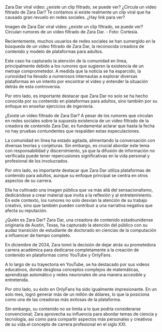 Zara Dar viral video: ¿existe un clip filtrado, se puede ver?
¿Circula un video filtrado de Zara Dar? Te contamos si existe realmente un clip viral que ha causado gran revuelo en redes sociales. ¿Hay link para ver?

Imagen de Zara Dar viral video: ¿existe un clip filtrado, se puede ver?
Circulan rumores de un video filtrado de Zara Dar. - Foto: Cortesía.

Recientemente, muchos usuarios de redes sociales se han sumergido en la búsqueda de un video filtrado de Zara Dar, la reconocida creadora de contenido y modelo de plataformas para adultos.

Este caso ha capturado la atención de la comunidad en línea, principalmente debido a los rumores que sugieren la existencia de un metraje comprometedor. A medida que la noticia se ha esparcido, la curiosidad ha llevado a numerosos internautas a explorar diversas plataformas en un intento por encontrar el video y entender la situación detrás de esta controversia.

Por otro lado, es importante destacar que Zara Dar no solo se ha hecho conocida por su contenido en plataformas para adultos, sino también por su enfoque en enseñar ejercicios de ingeniería.


¿Existe un video filtrado de Zara Dar?
A pesar de los rumores que circulan en redes sociales sobre la supuesta existencia de un video filtrado de la creadora de contenido Zara Dar, es fundamental aclarar que hasta la fecha no hay pruebas contundentes que respalden estas especulaciones.

La comunidad en línea ha estado agitada, alimentando la conversación con diversas teorías y conjeturas. Sin embargo, es crucial abordar este tema con responsabilidad y discernimiento, ya que la difusión de información no verificada puede tener repercusiones significativas en la vida personal y profesional de los involucrados.

Por otro lado, es importante destacar que Zara Dar utiliza plataformas de contenido para adultos, aunque su enfoque principal se centra en otros aspectos de su carrera.

Ella ha cultivado una imagen pública que va más allá del sensacionalismo, dedicándose a crear material que invita a la reflexión y al entretenimiento. En este contexto, los rumores no solo desvían la atención de su trabajo creativo, sino que también pueden contribuir a una narrativa negativa que afecta su reputación.

¿Quién es Zara Dar?
Zara Dar, una creadora de contenido estadounidense originaria de Austin, Texas, ha capturado la atención del público con su audaz transición de estudiante de doctorado en ciencias de la computación a influencer de tiempo completo.

En diciembre de 2024, Zara tomó la decisión de dejar atrás su prometedora carrera académica para dedicarse completamente a la creación de contenido en plataformas como YouTube y OnlyFans.

A lo largo de su trayectoria en YouTube, se ha destacado por sus videos educativos, donde desglosa conceptos complejos de matemáticas, aprendizaje automático y redes neuronales de una manera accesible y entretenida.


Por otro lado, su éxito en OnlyFans ha sido igualmente impresionante. En un solo mes, logró generar más de un millón de dólares, lo que la posiciona como una de las creadoras más exitosas de la plataforma.

Sin embargo, su contenido no se limita a lo que podría considerarse convencional; Zara aprovecha su influencia para abordar temas de ciencia y tecnología, así como para compartir aspectos más personales y creativos de su vida.el concepto de carrera profesional en el siglo XXI.
